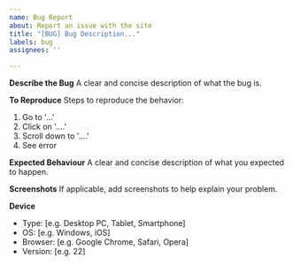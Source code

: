 ```yaml
---
name: Bug Report
about: Report an issue with the site
title: "[BUG] Bug Description..."
labels: bug
assignees: ''

---
```


**Describe the Bug**
A clear and concise description of what the bug is.

**To Reproduce**
Steps to reproduce the behavior:
1. Go to '...'
2. Click on '....'
3. Scroll down to '....'
4. See error

**Expected Behaviour**
A clear and concise description of what you expected to happen.

**Screenshots**
If applicable, add screenshots to help explain your problem.

**Device**
- Type: [e.g. Desktop PC, Tablet, Smartphone]
 - OS: [e.g. Windows, iOS]
 - Browser: [e.g. Google Chrome, Safari, Opera]
 - Version: [e.g. 22]
